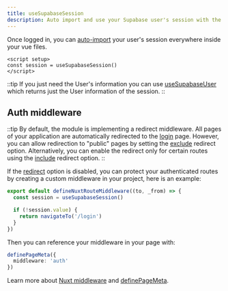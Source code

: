 ```yaml
---
title: useSupabaseSession
description: Auto import and use your Supabase user's session with the useSupabaseSession composable
---
```


Once logged in, you can [auto-import](https://nuxt.com/docs/guide/directory-structure/composables) your user's session everywhere inside your vue files.

```vue
<script setup>
const session = useSupabaseSession()
</script>
```

::tip
If you just need the User's information you can use [useSupabaseUser](/usage/composables/usesupabaseuser) which returns just the User information of the session. 
::

## Auth middleware

::tip
By default, the module is implementing a redirect middleware. All pages of your application are automatically redirected to the [login](/get-started#redirectoptions) page. However, you can allow redirection to "public" pages by setting the [exclude](/get-started#redirectoptions) redirect option. Alternatively, you can enable the redirect only for certain routes using the [include](/get-started#redirectoptions) redirect option.
::

If the [redirect](/get-started#redirect) option is disabled, you can protect your authenticated routes by creating a custom middleware in your project, here is an example:

```ts [middleware/auth.ts]
export default defineNuxtRouteMiddleware((to, _from) => {
  const session = useSupabaseSession()

  if (!session.value) {
    return navigateTo('/login')
  }
})
```

Then you can reference your middleware in your page with:

```ts [pages/dashboard.vue]
definePageMeta({
  middleware: 'auth'
})
```

Learn more about [Nuxt middleware](https://nuxt.com/docs/guide/directory-structure/middleware) and [definePageMeta](https://nuxt.com/docs/guide/directory-structure/pages#page-metadata).
